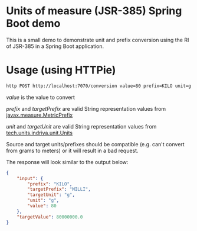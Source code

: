 # Units of measure (JSR-385) Spring Boot demo

This is a small demo to demonstrate unit and prefix conversion using the RI of JSR-385 in a Spring Boot application.

# Usage (using HTTPie)

```bash
http POST http://localhost:7070/conversion value=80 prefix=KILO unit=g targetPrefix=MILLI targetUnit=g
```

*value* is the value to convert

*prefix* and *targetPrefix* are valid String representation values from [javax.measure.MetricPrefix](http://unitsofmeasurement.github.io/unit-api/site/apidocs/index.html?javax/measure/Quantity.html)

*unit* and *targetUnit* are valid String representation values from [tech.units.indriya.unit.Units](https://github.com/unitsofmeasurement/indriya/blob/master/src/main/java/tech/units/indriya/unit/Units.java)

Source and target units/prefixes should be compatible (e.g. can't convert from grams to meters) or it will result in a bad request.

The response will look similar to the output below:

```json
{
    "input": {
        "prefix": "KILO",
        "targetPrefix": "MILLI",
        "targetUnit": "g",
        "unit": "g",
        "value": 80
    },
    "targetValue": 80000000.0
}
``` 